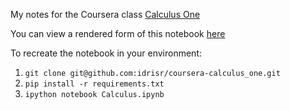 My notes for the Coursera class [Calculus One](https://www.coursera.org/learn/calculus1)

You can view a rendered form of this notebook [here](http://nbviewer.ipython.org/github/idrisr/coursera-calculus_one/blob/master/Calculus.ipynb)

To recreate the notebook in your environment:

1. `git clone git@github.com:idrisr/coursera-calculus_one.git`
2. `pip install -r requirements.txt`
3. `ipython notebook Calculus.ipynb`

